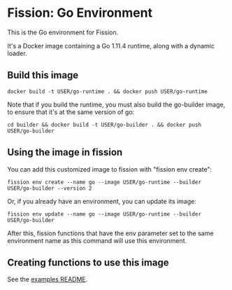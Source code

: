 # Fission: Go Environment

This is the Go environment for Fission.

It's a Docker image containing a Go 1.11.4 runtime, along with a dynamic loader.

## Build this image

```
docker build -t USER/go-runtime . && docker push USER/go-runtime
```

Note that if you build the runtime, you must also build the go-builder
image, to ensure that it's at the same version of go:

```
cd builder && docker build -t USER/go-builder . && docker push USER/go-builder
```

## Using the image in fission

You can add this customized image to fission with "fission env
create":

```
fission env create --name go --image USER/go-runtime --builder USER/go-builder --version 2
```

Or, if you already have an environment, you can update its image:

```
fission env update --name go --image USER/go-runtime --builder USER/go-builder
```

After this, fission functions that have the env parameter set to the
same environment name as this command will use this environment.

## Creating functions to use this image

See the [examples README](examples/go/README.md).
